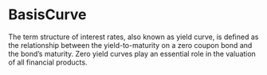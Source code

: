 # BasisCurve
The term structure of interest rates, also known as yield curve, is defined as the relationship between the yield-to-maturity on a zero coupon bond and the bond’s maturity. Zero yield curves play an essential role in the valuation of all financial products. 
